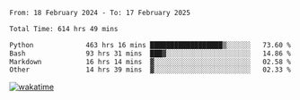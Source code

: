 <!--START_SECTION:waka-->

```txt
From: 18 February 2024 - To: 17 February 2025

Total Time: 614 hrs 49 mins

Python             463 hrs 16 mins ██████████████████▒░░░░░░   73.60 %
Bash               93 hrs 31 mins  ███▓░░░░░░░░░░░░░░░░░░░░░   14.86 %
Markdown           16 hrs 14 mins  ▓░░░░░░░░░░░░░░░░░░░░░░░░   02.58 %
Other              14 hrs 39 mins  ▓░░░░░░░░░░░░░░░░░░░░░░░░   02.33 %
```

<!--END_SECTION:waka-->
[![wakatime](https://wakatime.com/badge/user/5f89a63a-5294-4958-ad30-2b3455e63f2a.svg)](https://wakatime.com/@5f89a63a-5294-4958-ad30-2b3455e63f2a)
